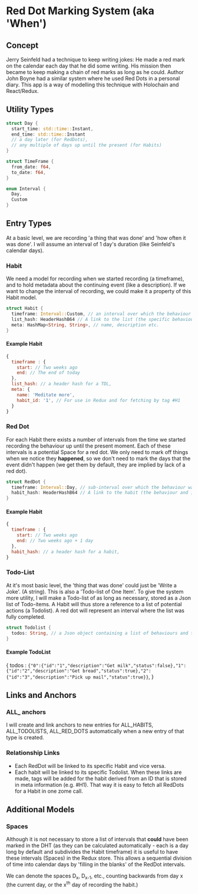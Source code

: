# Red Dot Marking System (aka 'When')

## Concept

Jerry Seinfeld had a technique to keep writing jokes: He made a red mark on the calendar each day that he did some writing. His mission then became to keep making a chain of red marks as long as he could. Author John Boyne had a similar system where he used Red Dots in a personal diary. This app is a way of modelling this technique with Holochain and React/Redux.

## Utility Types

```rust
struct Day {
  start_time: std::time::Instant,
  end_time: std::time::Instant
  // a day later (for RedDots),
  // any multiple of days up until the present (for Habits)
}

struct TimeFrame {
  from_date: f64,
  to_date: f64,
}

enum Interval {
  Day,
  Custom
}
```

## Entry Types

At a basic level, we are recording 'a thing that was done' and 'how often it was done'. I will assume an interval of 1 day's duration (like Seinfeld's calendar days).

### Habit

We need a model for recording when we started recording (a timeframe), and to hold metadata about the continuing event (like a description). If we want to change the interval of recording, we could make it a property of this Habit model.

```rust
struct Habit {
  timeframe: Interval::Custom, // an interval over which the behaviour was recorded (by default until present)
  list_hash: HeaderHashB64 // A link to the list (the specific behaviours)
  meta: HashMap<String, String>, // name, description etc.
}
```

#### Example Habit

```js
{
  timeframe : {
    start: // Two weeks ago
    end: // The end of today
  },
  list_hash: // a header hash for a TDL,
  meta: {
    name: 'Meditate more',
    habit_id: '1', // For use in Redux and for fetching by tag #H1
  }
}
```

### Red Dot

For each Habit there exists a number of intervals from the time we started recording the behaviour up until the present moment. Each of these intervals is a potential Space for a red dot. We only need to mark off things when we notice they **happened**, so we don't need to mark the days that the event didn't happen (we get them by default, they are implied by lack of a red dot).

```rust
struct RedDot {
  timeframe: Interval::Day, // sub-interval over which the behaviour was recorded (by default a day long). This be within the Habit timeframe
  habit_hash: HeaderHashB64 // A link to the habit (the behaviour and its meta)
}
```

#### Example Habit

```js
{
  timeframe : {
    start: // Two weeks ago
    end: // Two weeks ago + 1 day
  },
  habit_hash: // a header hash for a habit,
}
```

### Todo-List

At it's most basic level, the 'thing that was done' could just be 'Write a Joke'. (A string). This is also a 'Todo-list of One Item'. To give the system more utility, I will make a Todo-list of as long as necessary, stored as a Json list of Todo-items. A Habit will thus store a reference to a list of potential actions (a Todolist). A red dot will represent an interval where the list was fully completed.

```rust
struct Todolist {
  todos: String, // a Json object containing a list of behaviours and their descriptions/completion state
}
```

#### Example TodoList

{
todos : `{"0":{"id":"1","description":"Get milk","status":false},"1":{"id":"2","description":"Get bread","status":true},"2":{"id":"3","description":"Pick up mail","status":true}}`,
}

## Links and Anchors

### ALL\_ anchors

I will create and link anchors to new entries for ALL_HABITS, ALL_TODOLISTS, ALL_RED_DOTS automatically when a new entry of that type is created.

### Relationship Links

- Each RedDot will be linked to its specific Habit and vice versa.
- Each habit will be linked to its specific Todolist.
  When these links are made, tags will be added for the habit derived from an ID that is stored in meta information (e.g. #H1).
  That way it is easy to fetch all RedDots for a Habit in one zome call.

## Additional Models

### Spaces

Although it is not necessary to store a list of intervals that **could** have been marked in the DHT (as they can be calculated automatically - each is a day long by default and subdivides the Habit timeframe) it is useful to have these intervals (Spaces) in the Redux store. This allows a sequential division of time into calendar days by 'filling in the blanks' of the RedDot intervals.

We can denote the spaces D<sub>x</sub>, D<sub>x-1</sub>, etc., counting backwards from day x (the current day, or the x<sup>th</sup> day of recording the habit.)
